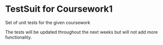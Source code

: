 # TestSuit for Coursework1

Set of unit tests for the given coursework

The tests will be updated throughout the next weeks but will not add more functionality.

